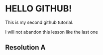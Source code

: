 # HELLO GITHUB!

This is my second github tutorial.

I will not abandon this lesson like the last one

## Resolution A
